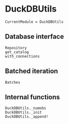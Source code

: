 # DuckDBUtils

```@meta
CurrentModule = DuckDBUtils
```

## Database interface

```@docs
Repository
get_catalog
with_connections
```

## Batched iteration

```@docs
Batches
```

## Internal functions

```@docs
DuckDBUtils._numobs
DuckDBUtils._init
DuckDBUtils._append!
```